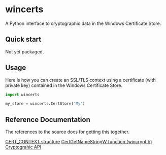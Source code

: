 # wincerts
A Python interface to cryptographic data in the Windows Certificate Store.

## Quick start
Not yet packaged.  

## Usage
Here is how you can create an SSL/TLS context using a certificate (with private key) contained in the Windows Certificate Store.

```python
import wincerts

my_store = wincerts.CertStore('My')

```

## Reference Documentation
The references to the source docs for getting this together. 

[CERT_CONTEXT structure](https://learn.microsoft.com/en-us/windows/win32/api/wincrypt/ns-wincrypt-cert_context)
[CertGetNameStringW function (wincrypt.h)](https://learn.microsoft.com/en-us/windows/win32/api/wincrypt/nf-wincrypt-certgetnamestringw)
[Cryptograhic API](https://referencesource.microsoft.com/#System/security/system/security/cryptography/cryptoapi.cs)
